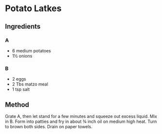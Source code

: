 # Potato Latkes
## Ingredients

### A
* 6 medium potatoes
* 1½ onions 

### B
* 2 eggs
* 2 Tbs matzo meal
* 1 tsp salt 

## Method

Grate A, then let stand for a few minutes and squeeze out excess liquid.
Mix in B. Form into patties and fry in about ¾ inch oil on medium high heat.
Turn to brown both sides. Drain on paper towels. 